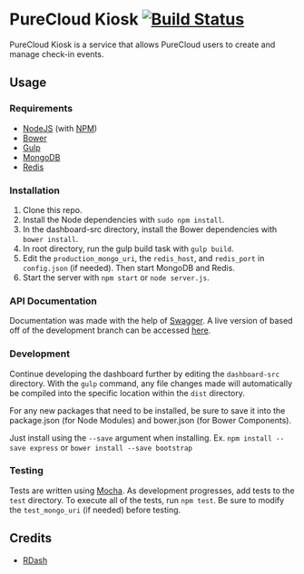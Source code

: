 # PureCloud Kiosk [![Build Status](https://travis-ci.org/charlieduong94/PureCloud-Kiosk.svg)](https://travis-ci.org/charlieduong94/PureCloud-Kiosk)

PureCloud Kiosk is a service that allows PureCloud users to create and manage check-in events.

## Usage
### Requirements
* [NodeJS](http://nodejs.org/) (with [NPM](https://www.npmjs.org/))
* [Bower](http://bower.io)
* [Gulp](http://gulpjs.com)
* [MongoDB](http://mongodb.org)
* [Redis](http://redis.io)

### Installation
1. Clone this repo.
2. Install the Node dependencies with `sudo npm install`.
3. In the dashboard-src directory, install the Bower dependencies with  `bower install`.
4. In root directory, run the gulp build task with `gulp build`.
5. Edit the `production_mongo_uri`, the `redis_host`, and `redis_port` in `config.json` (if needed). Then start MongoDB and Redis.
6. Start the server with `npm start` or `node server.js`.

### API Documentation
Documentation was made with the help of [Swagger](http://swagger.io). A live version of based off of the development branch can be accessed [here](http://charlie-duong.com:8000/api-docs).

### Development
Continue developing the dashboard further by editing the `dashboard-src` directory. With the `gulp` command, any file changes made will automatically be compiled into the specific location within the `dist` directory.

For any new packages that need to be installed, be sure to save it into the package.json (for Node Modules)
and bower.json (for Bower Components).

Just install using the `--save` argument when installing. Ex. `npm install --save express` or `bower install --save bootstrap`

### Testing
Tests are written using [Mocha](http://mochajs.org). As development progresses, add tests to the `test` directory. To execute all of the tests, run `npm test`. Be sure to modify the `test_mongo_uri` (if needed) before testing.

## Credits
* [RDash](https://github.com/rdash/rdash-ui)
